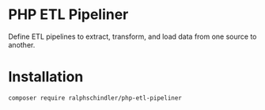 # PHP ETL Pipeliner

Define ETL pipelines to extract, transform, and load data from one source to another.

# Installation

    composer require ralphschindler/php-etl-pipeliner

#